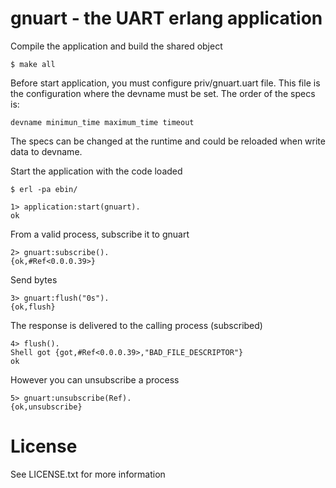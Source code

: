 gnuart - the UART erlang application
======

Compile the application and build the shared object

	$ make all

Before start application, you must configure priv/gnuart.uart file. This file is the configuration where 
the devname must be set. The order of the specs is:

	devname minimun_time maximum_time timeout

The specs can be changed at the runtime and could be reloaded when write data to devname.

Start the application with the code loaded 

	$ erl -pa ebin/
	
	1> application:start(gnuart).
	ok
	
From a valid process, subscribe it to gnuart

	2> gnuart:subscribe().
	{ok,#Ref<0.0.0.39>}
	
Send bytes

	3> gnuart:flush("0s").
	{ok,flush}
	
The response is delivered to the calling process (subscribed)

	4> flush().
	Shell got {got,#Ref<0.0.0.39>,"BAD_FILE_DESCRIPTOR"}
	ok
	
However you can unsubscribe a process

	5> gnuart:unsubscribe(Ref).
	{ok,unsubscribe}
	
	
License
===
See LICENSE.txt for more information

